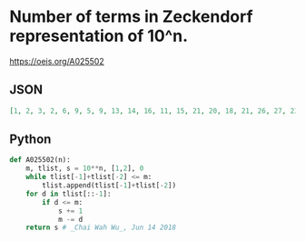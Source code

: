 # Number of terms in Zeckendorf representation of 10^n\.
https://oeis.org/A025502
## JSON
```JSON
[1, 2, 3, 2, 6, 9, 5, 9, 13, 14, 16, 11, 15, 21, 20, 18, 21, 26, 27, 23, 24, 25, 28, 35, 33, 35, 34, 31, 40, 35, 42, 40, 43, 44, 45, 50, 51, 44, 53, 51, 57, 58, 63, 53, 54, 65, 61, 65, 64, 67, 64, 69, 63, 77, 66, 75, 81, 80, 79, 79, 78, 77, 77, 79, 82, 97, 91, 90, 100, 91, 91, 91, 102]
```
## Python
```Python
def A025502(n):
    m, tlist, s = 10**n, [1,2], 0
    while tlist[-1]+tlist[-2] <= m:
        tlist.append(tlist[-1]+tlist[-2])
    for d in tlist[::-1]:
        if d <= m:
            s += 1
            m -= d
    return s # _Chai Wah Wu_, Jun 14 2018
```
